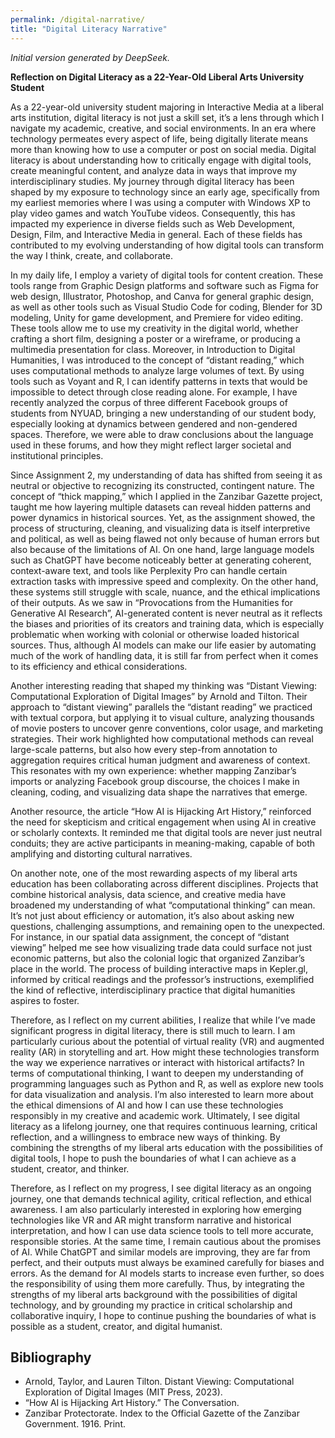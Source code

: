 ```yaml
---
permalink: /digital-narrative/
title: "Digital Literacy Narrative"
---
```


*Initial version generated by DeepSeek.*

**Reflection on Digital Literacy as a 22-Year-Old Liberal Arts University Student**

As a 22-year-old university student majoring in Interactive Media at a liberal arts institution, digital literacy is not just a skill set, it’s a lens through which I navigate my academic, creative, and social environments. In an era where technology permeates every aspect of life, being digitally literate means more than knowing how to use a computer or post on social media. Digital literacy is about understanding how to critically engage with digital tools, create meaningful content, and analyze data in ways that improve my interdisciplinary studies. My journey through digital literacy has been shaped by my exposure to technology since an early age, specifically from my earliest memories where I was using a computer with Windows XP to play video games and watch YouTube videos. Consequently, this has impacted my experience in diverse fields such as Web Development, Design, Film, and Interactive Media in general. Each of these fields has contributed to my evolving understanding of how digital tools can transform the way I think, create, and collaborate.

In my daily life, I employ a variety of digital tools for content creation. These tools range from Graphic Design platforms and software such as Figma for web design, Illustrator, Photoshop, and Canva for general graphic design, as well as other tools such as Visual Studio Code for coding, Blender for 3D modeling, Unity for game development, and Premiere for video editing. These tools allow me to use my creativity in the digital world, whether crafting a short film, designing a poster or a wireframe, or producing a multimedia presentation for class. Moreover, in Introduction to Digital Humanities, I was introduced to the concept of “distant reading,” which uses computational methods to analyze large volumes of text. By using tools such as Voyant and R, I can identify patterns in texts that would be impossible to detect through close reading alone. For example, I have recently analyzed the corpus of three different Facebook groups of students from NYUAD, bringing a new understanding of our student body, especially looking at dynamics between gendered and non-gendered spaces. Therefore, we were able to draw conclusions about the language used in these forums, and how they might reflect larger societal and institutional principles.

Since Assignment 2, my understanding of data has shifted from seeing it as neutral or objective to recognizing its constructed, contingent nature. The concept of “thick mapping,” which I applied in the Zanzibar Gazette project, taught me how layering multiple datasets can reveal hidden patterns and power dynamics in historical sources. Yet, as the assignment showed, the process of structuring, cleaning, and visualizing data is itself interpretive and political, as well as being flawed not only because of human errors but also because of the limitations of AI. On one hand, large language models such as ChatGPT have become noticeably better at generating coherent, context-aware text, and tools like Perplexity Pro can handle certain extraction tasks with impressive speed and complexity. On the other hand, these systems still struggle with scale, nuance, and the ethical implications of their outputs. As we saw in “Provocations from the Humanities for Generative AI Research”, AI-generated content is never neutral as it reflects the biases and priorities of its creators and training data, which is especially problematic when working with colonial or otherwise loaded historical sources. Thus, although AI models can make our life easier by automating much of the work of handling data, it is still far from perfect when it comes to its efficiency and ethical considerations.

Another interesting reading that shaped my thinking was “Distant Viewing: Computational Exploration of Digital Images” by Arnold and Tilton. Their approach to “distant viewing” parallels the “distant reading” we practiced with textual corpora, but applying it to visual culture, analyzing thousands of movie posters to uncover genre conventions, color usage, and marketing strategies. Their work highlighted how computational methods can reveal large-scale patterns, but also how every step-from annotation to aggregation requires critical human judgment and awareness of context. This resonates with my own experience: whether mapping Zanzibar’s imports or analyzing Facebook group discourse, the choices I make in cleaning, coding, and visualizing data shape the narratives that emerge.

Another resource, the article “How AI is Hijacking Art History,” reinforced the need for skepticism and critical engagement when using AI in creative or scholarly contexts. It reminded me that digital tools are never just neutral conduits; they are active participants in meaning-making, capable of both amplifying and distorting cultural narratives.

On another note, one of the most rewarding aspects of my liberal arts education has been collaborating across different disciplines. Projects that combine historical analysis, data science, and creative media have broadened my understanding of what “computational thinking” can mean. It’s not just about efficiency or automation, it’s also about asking new questions, challenging assumptions, and remaining open to the unexpected. For instance, in our spatial data assignment, the concept of “distant viewing” helped me see how visualizing trade data could surface not just economic patterns, but also the colonial logic that organized Zanzibar’s place in the world. The process of building interactive maps in Kepler.gl, informed by critical readings and the professor’s instructions, exemplified the kind of reflective, interdisciplinary practice that digital humanities aspires to foster.

Therefore, as I reflect on my current abilities, I realize that while I’ve made significant progress in digital literacy, there is still much to learn. I am particularly curious about the potential of virtual reality (VR) and augmented reality (AR) in storytelling and art. How might these technologies transform the way we experience narratives or interact with historical artifacts? In terms of computational thinking, I want to deepen my understanding of programming languages such as Python and R, as well as explore new tools for data visualization and analysis. I’m also interested to learn more about the ethical dimensions of AI and how I can use these technologies responsibly in my creative and academic work. Ultimately, I see digital literacy as a lifelong journey, one that requires continuous learning, critical reflection, and a willingness to embrace new ways of thinking. By combining the strengths of my liberal arts education with the possibilities of digital tools, I hope to push the boundaries of what I can achieve as a student, creator, and thinker.

Therefore, as I reflect on my progress, I see digital literacy as an ongoing journey, one that demands technical agility, critical reflection, and ethical awareness. I am also particularly interested in exploring how emerging technologies like VR and AR might transform narrative and historical interpretation, and how I can use data science tools to tell more accurate, responsible stories. At the same time, I remain cautious about the promises of AI. While ChatGPT and similar models are improving, they are far from perfect, and their outputs must always be examined carefully for biases and errors. As the demand for AI models starts to increase even further, so does the responsibility of using them more carefully. Thus, by integrating the strengths of my liberal arts background with the possibilities of digital technology, and by grounding my practice in critical scholarship and collaborative inquiry, I hope to continue pushing the boundaries of what is possible as a student, creator, and digital humanist.

## Bibliography
- Arnold, Taylor, and Lauren Tilton. Distant Viewing: Computational Exploration of Digital Images (MIT Press, 2023).
- “How AI is Hijacking Art History.” The Conversation.
- Zanzibar Protectorate. Index to the Official Gazette of the Zanzibar Government. 1916. Print.

<!-- This assignment is ready to be graded. -->